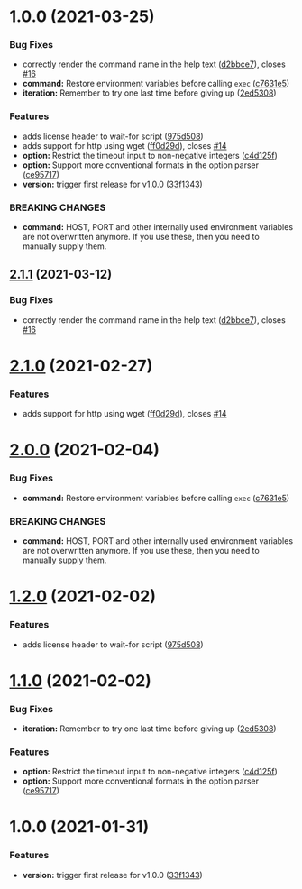# 1.0.0 (2021-03-25)


### Bug Fixes

* correctly render the command name in the help text ([d2bbce7](https://github.com/mrako/wait-for/commit/d2bbce787871c67cdcfe1e614b90f96e1c3217f3)), closes [#16](https://github.com/mrako/wait-for/issues/16)
* **command:** Restore environment variables before calling `exec` ([c7631e5](https://github.com/mrako/wait-for/commit/c7631e52594858ff18d1ab563e111289f8f8b45e))
* **iteration:** Remember to try one last time before giving up ([2ed5308](https://github.com/mrako/wait-for/commit/2ed5308e39aa9fe462fde50dc491deedd8dbad75))


### Features

* adds license header to wait-for script ([975d508](https://github.com/mrako/wait-for/commit/975d508c4839631c839de553fdca3c72c3628714))
* adds support for http using wget ([ff0d29d](https://github.com/mrako/wait-for/commit/ff0d29d11ecd99a8209c6dd3968fd14ab2878b5b)), closes [#14](https://github.com/mrako/wait-for/issues/14)
* **option:** Restrict the timeout input to non-negative integers ([c4d125f](https://github.com/mrako/wait-for/commit/c4d125f22d34dfa589509abd0103404a7ab2a222))
* **option:** Support more conventional formats in the option parser ([ce95717](https://github.com/mrako/wait-for/commit/ce95717bd98e65a447aa2f0de6ae64e52bbfbe65))
* **version:** trigger first release for v1.0.0 ([33f1343](https://github.com/mrako/wait-for/commit/33f13430ff5780b87ca646058e2b9c2bfba8a8f6))


### BREAKING CHANGES

* **command:** HOST, PORT and other internally used environment variables are not overwritten anymore. If you use these, then you need to manually supply them.

## [2.1.1](https://github.com/eficode/wait-for/compare/v2.1.0...v2.1.1) (2021-03-12)


### Bug Fixes

* correctly render the command name in the help text ([d2bbce7](https://github.com/eficode/wait-for/commit/d2bbce787871c67cdcfe1e614b90f96e1c3217f3)), closes [#16](https://github.com/eficode/wait-for/issues/16)

# [2.1.0](https://github.com/eficode/wait-for/compare/v2.0.0...v2.1.0) (2021-02-27)


### Features

* adds support for http using wget ([ff0d29d](https://github.com/eficode/wait-for/commit/ff0d29d11ecd99a8209c6dd3968fd14ab2878b5b)), closes [#14](https://github.com/eficode/wait-for/issues/14)

# [2.0.0](https://github.com/eficode/wait-for/compare/v1.2.0...v2.0.0) (2021-02-04)


### Bug Fixes

* **command:** Restore environment variables before calling `exec` ([c7631e5](https://github.com/eficode/wait-for/commit/c7631e52594858ff18d1ab563e111289f8f8b45e))


### BREAKING CHANGES

* **command:** HOST, PORT and other internally used environment variables are not overwritten anymore. If you use these, then you need to manually supply them.

# [1.2.0](https://github.com/eficode/wait-for/compare/v1.1.0...v1.2.0) (2021-02-02)


### Features

* adds license header to wait-for script ([975d508](https://github.com/eficode/wait-for/commit/975d508c4839631c839de553fdca3c72c3628714))

# [1.1.0](https://github.com/eficode/wait-for/compare/v1.0.0...v1.1.0) (2021-02-02)


### Bug Fixes

* **iteration:** Remember to try one last time before giving up ([2ed5308](https://github.com/eficode/wait-for/commit/2ed5308e39aa9fe462fde50dc491deedd8dbad75))


### Features

* **option:** Restrict the timeout input to non-negative integers ([c4d125f](https://github.com/eficode/wait-for/commit/c4d125f22d34dfa589509abd0103404a7ab2a222))
* **option:** Support more conventional formats in the option parser ([ce95717](https://github.com/eficode/wait-for/commit/ce95717bd98e65a447aa2f0de6ae64e52bbfbe65))

# 1.0.0 (2021-01-31)


### Features

* **version:** trigger first release for v1.0.0 ([33f1343](https://github.com/eficode/wait-for/commit/33f13430ff5780b87ca646058e2b9c2bfba8a8f6))
